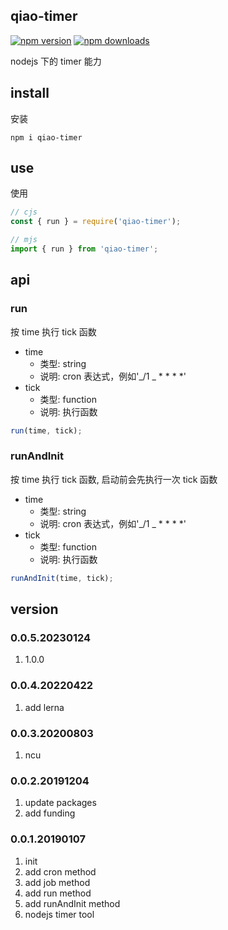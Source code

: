 ## qiao-timer

[![npm version](https://img.shields.io/npm/v/qiao-timer.svg?style=flat-square)](https://www.npmjs.org/package/qiao-timer)
[![npm downloads](https://img.shields.io/npm/dm/qiao-timer.svg?style=flat-square)](https://npm-stat.com/charts.html?package=qiao-timer)

nodejs 下的 timer 能力

## install

安装

```shell
npm i qiao-timer
```

## use

使用

```javascript
// cjs
const { run } = require('qiao-timer');

// mjs
import { run } from 'qiao-timer';
```

## api

### run

按 time 执行 tick 函数

- time
  - 类型: string
  - 说明: cron 表达式，例如'_/1 _ \* \* \* \*'
- tick
  - 类型: function
  - 说明: 执行函数

```javascript
run(time, tick);
```

### runAndInit

按 time 执行 tick 函数, 启动前会先执行一次 tick 函数

- time
  - 类型: string
  - 说明: cron 表达式，例如'_/1 _ \* \* \* \*'
- tick
  - 类型: function
  - 说明: 执行函数

```javascript
runAndInit(time, tick);
```

## version

### 0.0.5.20230124

1. 1.0.0

### 0.0.4.20220422

1. add lerna

### 0.0.3.20200803

1. ncu

### 0.0.2.20191204

1. update packages
2. add funding

### 0.0.1.20190107

1. init
2. add cron method
3. add job method
4. add run method
5. add runAndInit method
6. nodejs timer tool
